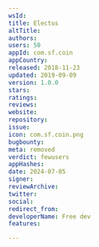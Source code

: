 ```yaml
---
wsId: 
title: Electus
altTitle: 
authors: 
users: 50
appId: com.sf.coin
appCountry: 
released: 2018-11-23
updated: 2019-09-09
version: 1.0.0
stars: 
ratings: 
reviews: 
website: 
repository: 
issue: 
icon: com.sf.coin.png
bugbounty: 
meta: removed
verdict: fewusers
appHashes: 
date: 2024-07-05
signer: 
reviewArchive: 
twitter: 
social: 
redirect_from: 
developerName: Free dev
features: 

---
```


